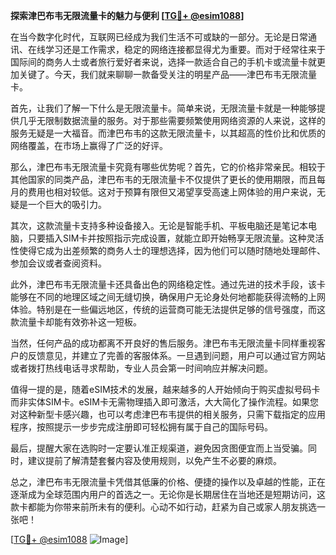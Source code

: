 **探索津巴布韦无限流量卡的魅力与便利 [[TG💪+ @esim1088](https://t.me/s/esim1088)]**

在当今数字化时代，互联网已经成为我们生活不可或缺的一部分。无论是日常通讯、在线学习还是工作需求，稳定的网络连接都显得尤为重要。而对于经常往来于国际间的商务人士或者旅行爱好者来说，选择一款适合自己的手机卡或流量卡就更加关键了。今天，我们就来聊聊一款备受关注的明星产品——津巴布韦无限流量卡。

首先，让我们了解一下什么是无限流量卡。简单来说，无限流量卡就是一种能够提供几乎无限制数据流量的服务。对于那些需要频繁使用网络资源的人来说，这样的服务无疑是一大福音。而津巴布韦的这款无限流量卡，以其超高的性价比和优质的网络覆盖，在市场上赢得了广泛的好评。

那么，津巴布韦无限流量卡究竟有哪些优势呢？首先，它的价格非常亲民。相较于其他国家的同类产品，津巴布韦的无限流量卡不仅提供了更长的使用期限，而且每月的费用也相对较低。这对于预算有限但又渴望享受高速上网体验的用户来说，无疑是一个巨大的吸引力。

其次，这款流量卡支持多种设备接入。无论是智能手机、平板电脑还是笔记本电脑，只要插入SIM卡并按照指示完成设置，就能立即开始畅享无限流量。这种灵活性使得它成为出差频繁的商务人士的理想选择，因为他们可以随时随地处理邮件、参加会议或者查阅资料。

此外，津巴布韦无限流量卡还具备出色的网络稳定性。通过先进的技术手段，该卡能够在不同的地理区域之间无缝切换，确保用户无论身处何地都能获得流畅的上网体验。特别是在一些偏远地区，传统的运营商可能无法提供足够的信号强度，而这款流量卡却能有效弥补这一短板。

当然，任何产品的成功都离不开良好的售后服务。津巴布韦无限流量卡同样重视客户的反馈意见，并建立了完善的客服体系。一旦遇到问题，用户可以通过官方网站或者拨打热线电话寻求帮助，专业人员会第一时间响应并解决问题。

值得一提的是，随着eSIM技术的发展，越来越多的人开始倾向于购买虚拟号码卡而非实体SIM卡。eSIM卡无需物理插入即可激活，大大简化了操作流程。如果您对这种新型卡感兴趣，也可以考虑津巴布韦提供的相关服务，只需下载指定的应用程序，按照提示一步步完成注册即可轻松拥有属于自己的国际号码。

最后，提醒大家在选购时一定要认准正规渠道，避免因贪图便宜而上当受骗。同时，建议提前了解清楚套餐内容及使用规则，以免产生不必要的麻烦。

总之，津巴布韦无限流量卡凭借其低廉的价格、便捷的操作以及卓越的性能，正在逐渐成为全球范围内用户的首选之一。无论你是长期居住在当地还是短期访问，这款卡都能为你带来前所未有的便利。心动不如行动，赶紧为自己或家人朋友挑选一张吧！

[[TG💪+ @esim1088](https://t.me/s/esim1088) ![Image](https://i.postimg.cc/4NQfJmqS/Snipaste-2025-05-13-00-14-12.png)]